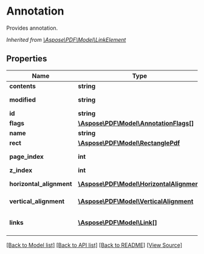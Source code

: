 ﻿# Annotation
Provides annotation.

*Inherited from [\Aspose\PDF\Model\LinkElement](LinkElement.md)*
## Properties
Name | Type | Description | Notes
------------ | ------------- | ------------- | -------------
**contents** | **string** | Get the annotation content. | [optional]
**modified** | **string** | The date and time when the annotation was last modified. | [optional]
**id** | **string** | Gets ID of the annotation. | [optional]
**flags** | [**\Aspose\PDF\Model\AnnotationFlags[]**](AnnotationFlags.md) | Gets Flags of the annotation. | [optional]
**name** | **string** | Gets Name of the annotation. | [optional]
**rect** | [**\Aspose\PDF\Model\RectanglePdf**](RectanglePdf.md) | Gets Rect of the annotation. | 
**page_index** | **int** | Gets PageIndex of the annotation. | [optional]
**z_index** | **int** | Gets ZIndex of the annotation. | [optional]
**horizontal_alignment** | [**\Aspose\PDF\Model\HorizontalAlignment**](HorizontalAlignment.md) | Gets HorizontalAlignment of the annotation. | [optional]
**vertical_alignment** | [**\Aspose\PDF\Model\VerticalAlignment**](VerticalAlignment.md) | Gets VerticalAlignment of the annotation. | [optional]
**links** | [**\Aspose\PDF\Model\Link[]**](Link.md) | Link to the document.<br />*Inherited from [\Aspose\PDF\Model\LinkElement](LinkElement.md)* | [optional]

[[Back to Model list]](../README.md#documentation-for-models) [[Back to API list]](../README.md#documentation-for-api-endpoints) [[Back to README]](../README.md) [[View Source]](../src/Aspose/PDF/Model/Annotation.php)


